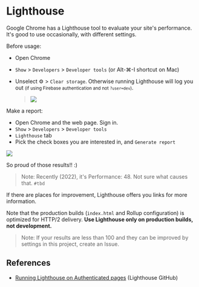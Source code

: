 # Lighthouse

Google Chrome has a Lighthouse tool to evaluate your site's performance. It's good to use occasionally, with different settings.

Before usage:

- Open Chrome
- `Show` > `Developers` > `Developer tools` (or Alt-⌘-I shortcut on Mac)
- Unselect ⚙️ > `Clear storage`. Otherwise running Lighthouse will log you out <small>(if using Firebase authentication and not `?user=dev`)</small>.

   >![](.images/lighthouse-un-clear-storage.png)

Make a report:

- Open Chrome and the web page. Sign in.
- `Show` > `Developers` > `Developer tools`
- `Lighthouse` tab
- Pick the check boxes you are interested in, and `Generate report`

![](.images/lighthouse-report.png)

So proud of those results!! :)

>Note: Recently (2022), it's Performance: 48. Not sure what causes that. `#tbd`

If there are places for improvement, Lighthouse offers you links for more information.

Note that the production builds (`index.html` and Rollup configuration) is optimized for HTTP/2 delivery. **Use Lighthouse only on production builds, not development.**

>Note: If your results are less than 100 and they can be improved by settings in this project, create an Issue.


## References

- [Running Lighthouse on Authenticated pages](https://github.com/GoogleChrome/lighthouse/blob/master/docs/authenticated-pages.md) (Lighthouse GitHub)

